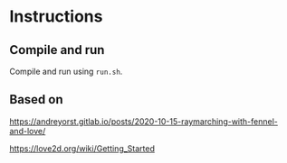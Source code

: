 # Instructions

## Compile and run

Compile and run using `run.sh`.

## Based on

https://andreyorst.gitlab.io/posts/2020-10-15-raymarching-with-fennel-and-love/

https://love2d.org/wiki/Getting_Started
